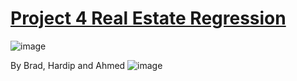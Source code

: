# <ins>Project 4 Real Estate Regression</ins>

![image](https://user-images.githubusercontent.com/116304118/233195721-96264cdc-338f-4f96-bca5-274172b79ed1.png)


By Brad, Hardip and Ahmed
![image](https://user-images.githubusercontent.com/116105684/233199018-80ed6469-4550-45e4-b343-c4ad9c9fca17.png)
